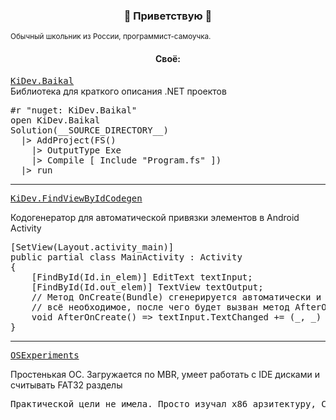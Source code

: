 <h3 align="center">🦊 Приветствую 🦊</h3>
<small>Обычный школьник из России, программист-самоучка.</small>
<h4 align="center">Своё:</h4>
<a href="https://github.com/KirillAldashkin/KiDev.Baikal"><tt>KiDev.Baikal</tt></a>
<div>Библиотека для краткого описания .NET проектов</div>
<pre lang="fs">
#r "nuget: KiDev.Baikal"
open KiDev.Baikal
Solution(__SOURCE_DIRECTORY__)
  |> AddProject(FS()
    |> OutputType Exe
    |> Compile [ Include "Program.fs" ])
  |> run
</pre>

----

<a href="https://github.com/KirillAldashkin/FindViewByIdCodeGen"><tt>KiDev.FindViewByIdCodegen</tt></a>
<div>Кодогенератор для автоматической привязки элементов в Android Activity</div>
<pre lang="cs">
[SetView(Layout.activity_main)]
public partial class MainActivity : Activity
{
    [FindById(Id.in_elem)] EditText textInput;
    [FindById(Id.out_elem)] TextView textOutput;
    // Метод OnCreate(Bundle) сгенерируется автоматически и привяжет 
    // всё необходимое, после чего будет вызван метод AfterOnCreate() 
    void AfterOnCreate() => textInput.TextChanged += (_, _) => textOutput.Text = textOutput.Text;
}
</pre>

----

<a href="https://github.com/KirillAldashkin/OSExperiments"><tt>OSExperiments</tt></a>
<div>Простенькая ОС. Загружается по MBR, умеет работать с IDE дисками и считывать FAT32 разделы</div>
<pre>
Практической цели не имела. Просто изучал x86 арзитектуру, C и x86-ассемблер
</pre>

